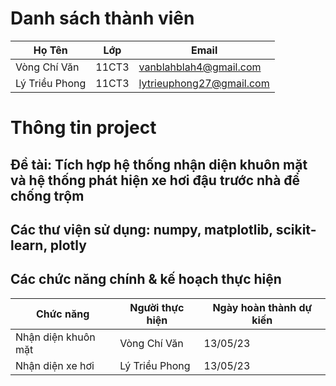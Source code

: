 # Danh sách thành viên
Họ Tên|Lớp|Email
-|-|-
Vòng Chí Văn|11CT3|vanblahblah4@gmail.com 
Lý Triều Phong|11CT3|lytrieuphong27@gmail.com


# Thông tin project
## Đề tài: Tích hợp hệ thống nhận diện khuôn mặt và hệ thống phát hiện xe hơi đậu trước nhà để chống trộm
## Các thư viện sử dụng: numpy, matplotlib, scikit-learn, plotly

## Các chức năng chính & kế hoạch thực hiện

Chức năng|Người thực hiện|Ngày hoàn thành dự kiến
-|-|-
Nhận diện khuôn mặt|Vòng Chí Văn|13/05/23
Nhận diện xe hơi|Lý Triều Phong|13/05/23
